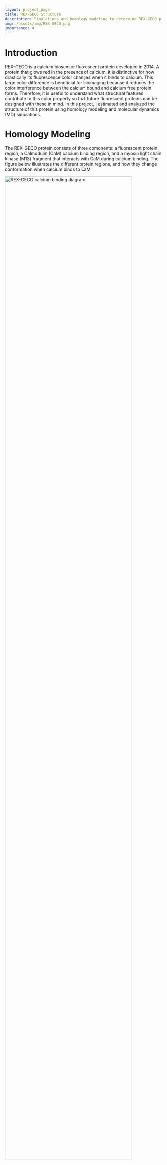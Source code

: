 ```yaml
---
layout: project_page
title: REX-GECO Structure
description: Simulations and homology modeling to determine REX-GECO protein structure.
img: /assets/img/REX-GECO.png
importance: 4
---
```


# Introduction
REX-GECO is a calcium biosensor fluorescent protein developed in 2014. A protein that glows red in the presence of calcium, it is distinctive for how drastically its fluorescence color changes when it binds to calcium. This large color difference is beneficial for bioimaging because it reduces the color interference between the calcium bound and calcium free protein forms. Therefore, it is useful to understand what structural features contribute to this color property so that future fluorescent proteins can be designed with these in mind. In this project, I estimated and analyzed the structure of this protein using homology modeling and molecular dynamics (MD) simulations.

# Homology Modeling
The REX-GECO protein consists of three comonents: a fluorescent protein region, a Calmodulin (CaM) calcium binding region, and a myosin light chain kinase (M13) fragment that interacts with CaM during calcium binding. The figure below illustrates the different protein regions, and how they change conformation when calcium binds to CaM.

<img class="img-responsive mx-auto d-block" style="width: 90%;" src="{{ '/assets/img/REX-GECO-proteins.png' | absolute_url }}" alt="REX-GECO calcium binding diagram">

When calcium ions bind to CaM, its structure changes drastically, and this change also impacts the adjacent fluorescent protein region, causing its photochemistry to change. To determine what these structural differences are, I created 5 structural predictions for the protein with and without calcium. REX-GECO does not have a structure that has been determined from experiments. Instead, I relied on homology modeling with the `MODELLER` software to generate structural predictions. Homology modeling is a method for generating predictions for unknown protein structures using structures from already known structures. This software takes one or more protein structures along with their amino acid sequences and uses this information to predict the structure of a target protein.

# Molecular Dynamics Simulations
Next, I performed molecular dynamics (MD) simulations on several of these generated structures. These simulations provide many structural snapshots of the protein, which I then used to predict aggregate structural properties. Each of these simulations was carried out for 25 million steps, and a snapshot of the system is saved every 10 thousand steps. Once they completed, I collected the saved snapshots and analyzed them in Python using the `MDAnalysis` package.

# Results
The dihedral angles on the chromophore are important structural features that influence the photochemistry of the protein. The chromophore is molecular fragment that is responsible for the protein's fluorescence, and a model of it is shown below.

<img class="img-responsive mx-auto d-block" style="width: 50%;" src="{{ '/assets/img/REX-GECO-dihedral-diagram.svg' | absolute_url }}" alt="REX-GECO dihedral diagram" data-zoomable>

I measured the distribution of the $$\alpha$$ and $$\beta$$ dihedral angles shown in the figure, which measure the rotation of the chromophore. After aggregating the measurements across all 10 simulations, I plotted the density estimate of the angle distribution.

<img class="img-responsive mx-auto d-block" style="width: 70%;" src="{{ '/assets/img/REX-GECO-dihedrals.svg' | absolute_url }}" alt="REX-GECO dihedral angle distribution">

On average, $$\alpha$$ is −5° when calcium is bound to the protein and 8° when it is not. Similarly, $$\beta$$ is 1° and 3° for the same comparison. These distributions show that both the $$\alpha$$ and $$\beta$$ angles tend to be larger in magnitude when calcium is not bound to the protein. This suggests that the chromophore is more twisted when there is no calcium present. Combining this observation with experimental results, a theory for why the two protein forms differ in their photochemistry emerged: the more twisted state is partly responsible for the large color change between the two protein forms.

My senior thesis provides a more detailed exposition of the project, although the focus and analysis of the project has evolved since it was published.
<div class="center-block text-center">
  <a class="btn btn-sm" role="button" href="{{ '/assets/pdf/Senior-Thesis.pdf' | absolute_url }}">Senior Thesis</a>
</div>